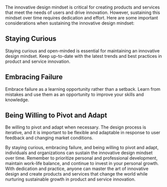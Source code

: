 
The innovative design mindset is critical for creating products and services that meet the needs of users and drive innovation. However, sustaining this mindset over time requires dedication and effort. Here are some important considerations when sustaining the innovative design mindset:

Staying Curious
---------------

Staying curious and open-minded is essential for maintaining an innovative design mindset. Keep up-to-date with the latest trends and best practices in product and service innovation.

Embracing Failure
-----------------

Embrace failure as a learning opportunity rather than a setback. Learn from mistakes and use them as an opportunity to improve your skills and knowledge.

Being Willing to Pivot and Adapt
--------------------------------

Be willing to pivot and adapt when necessary. The design process is iterative, and it is important to be flexible and adaptable in response to user feedback and changing market conditions.

By staying curious, embracing failure, and being willing to pivot and adapt, individuals and organizations can sustain the innovative design mindset over time. Remember to prioritize personal and professional development, maintain work-life balance, and continue to invest in your personal growth. With dedication and practice, anyone can master the art of innovative design and create products and services that change the world while nurturing sustainable growth in product and service innovation.
